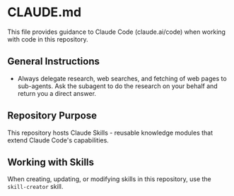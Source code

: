 # CLAUDE.md

This file provides guidance to Claude Code (claude.ai/code) when working with code in this repository.

## General Instructions

- Always delegate research, web searches, and fetching of web pages to sub-agents. Ask the subagent to do the research on your behalf and return you a direct answer.

## Repository Purpose

This repository hosts Claude Skills - reusable knowledge modules that extend Claude Code's capabilities.

## Working with Skills

When creating, updating, or modifying skills in this repository, use the `skill-creator` skill.